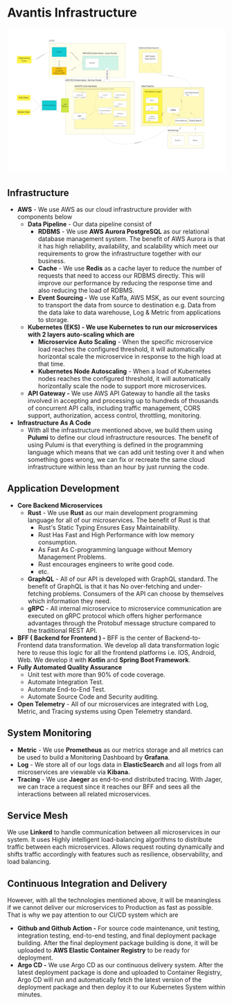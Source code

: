# Avantis Infrastructure

![](assets/Avantis%20Infrastructure.jpg)

## **Infrastructure**
  - **AWS** - We use AWS as our cloud infrastructure provider with components below
    - **Data Pipeline** - Our data pipeline consist of
      - **RDBMS** - We use **AWS Aurora PostgreSQL** as our relational database management system. The benefit of AWS Aurora is that it has high reliability, availability, and scalability which meet our requirements to grow the infrastructure together with our business.
      - **Cache** - We use **Redis** as a cache layer to reduce the number of requests that need to access our RDBMS directly. This will improve our performance by reducing the response time and also reducing the load of RDBMS.
      - **Event Sourcing -** We use Kaffa, AWS MSK, as our event sourcing to transport the data from source to destination e.g. Data from the data lake to data warehouse, Log &amp; Metric from applications to storage.
    - **Kubernetes (EKS) - We use Kubernetes to run our microservices with 2 layers auto-scaling which are**
      - **Microservice Auto Scaling** - When the specific microservice load reaches the configured threshold, it will automatically horizontal scale the microservice in response to the high load at that time.
      - **Kubernetes Node Autoscaling** - When a load of Kubernetes nodes reaches the configured threshold, it will automatically horizontally scale the node to support more microservices.
    - **API Gateway -** We use AWS API Gateway to handle all the tasks involved in accepting and processing up to hundreds of thousands of concurrent API calls, including traffic management, CORS support, authorization, access control, throttling, monitoring.
  - **Infrastructure As A Code**
    - With all the infrastructure mentioned above, we build them using **Pulumi** to define our cloud infrastructure resources. The benefit of using Pulumi is that everything is defined in the programming language which means that we can add unit testing over it and when something goes wrong, we can fix or recreate the same cloud infrastructure within less than an hour by just running the code.

## **Application Development**
  - **Core Backend Microservices**
    - **Rust** - We use **Rust** as our main development programming language for all of our microservices. The benefit of Rust is that
      - Rust&#39;s Static Typing Ensures Easy Maintainability.
      - Rust Has Fast and High Performance with low memory consumption.
      - As Fast As C-programming language without Memory Management Problems.
      - Rust encourages engineers to write good code.
      - etc.
    - **GraphQL** - All of our API is developed with GraphQL standard. The benefit of GraphQL is that it has No over-fetching and under-fetching problems. Consumers of the API can choose by themselves which information they need.
    - **gRPC** - All internal microservice to microservice communication are executed on gRPC protocol which offers higher performance advantages through the Protobuf message structure compared to the traditional REST API.
  - **BFF ( Backend for Frontend ) -** BFF is the center of Backend-to-Frontend data transformation. We develop all data transformation logic here to reuse this logic for all the frontend platforms i.e. IOS, Android, Web. We develop it with **Kotlin** and **Spring Boot Framework**.
  - **Fully Automated Quality Assurance**
    - Unit test with more than 90% of code coverage.
    - Automate Integration Test.
    - Automate End-to-End Test.
    - Automate Source Code and Security auditing.
  - **Open Telemetry** - All of our microservices are integrated with Log, Metric, and Tracing systems using Open Telemetry standard.

## **System Monitoring**
  - **Metric** - We use **Prometheus** as our metrics storage and all metrics can be used to build a Monitoring Dashboard by **Grafana**.
  - **Log** - We store all of our logs data in **ElasticSearch** and all logs from all microservices are viewable via **Kibana.**
  - **Tracing** - We use **Jaeger** as end-to-end distributed tracing. With Jager, we can trace a request since it reaches our BFF and sees all the interactions between all related microservices.

## **Service Mesh**
We use **Linkerd** to handle communication between all microservices in our system. It uses Highly intelligent load-balancing algorithms to distribute traffic between each microservices. Allows request routing dynamically and shifts traffic accordingly with features such as resilience, observability, and load balancing.

## **Continuous Integration and Delivery** 
However, with all the technologies mentioned above, it will be meaningless if we cannot deliver our microservices to Production as fast as possible. That is why we pay attention to our CI/CD system which are
  - **Github and Github Action -** For source code maintenance, unit testing, integration testing, end-to-end testing, and final deployment package building. After the final deployment package building is done, it will be uploaded to **AWS Elastic Container Registry** to be ready for deployment.
  - **Argo CD -** We use Argo CD as our continuous delivery system. After the latest deployment package is done and uploaded to Container Registry, Argo CD will run and automatically fetch the latest version of the deployment package and then deploy it to our Kubernetes System within minutes.